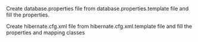 
Create database.properties file from database.properties.template file and fill the properties.

Create hibernate.cfg.xml file from hibernate.cfg.xml.template file and fill the properties and mapping classes
